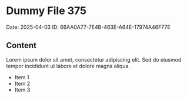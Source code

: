 # Dummy File 375

Date: 2025-04-03
ID: 66AA0A77-7E4B-463E-A64E-17974A46F77E

## Content

Lorem ipsum dolor sit amet, consectetur adipiscing elit.
Sed do eiusmod tempor incididunt ut labore et dolore magna aliqua.

* Item 1
* Item 2
* Item 3
